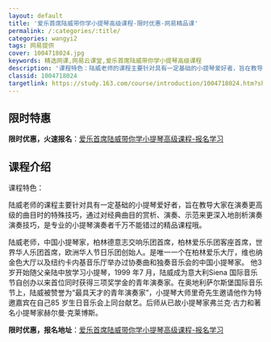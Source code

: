 ```yaml
---
layout: default
title: '爱乐首席陆威带你学小提琴高级课程-限时优惠-网易精品课'
permalink: /:categories/:title/
categories: wangyi2
tags: 网易提供
cover: 1004718024.jpg
keywords: 精选网课,网易云课堂,爱乐首席陆威带你学小提琴高级课程
description: '课程特色：陆威老师的课程主要针对具有一定基础的小提琴爱好者，旨在教导大家在演奏更高级的曲目时的特殊技巧，通过对经典曲目的'
classid: 1004718024
targetlink: https://study.163.com/course/introduction/1004718024.htm?share=1&shareId=1025206652&utm_campaign=share&utm_medium=iphoneShare&utm_source=&utm_u=1025206652
---
```


## 限时特惠

**限时优惠，火速报名**：[爱乐首席陆威带你学小提琴高级课程-报名学习](https://study.163.com/course/introduction/1004718024.htm?share=1&shareId=1025206652&utm_campaign=share&utm_medium=iphoneShare&utm_source=&utm_u=1025206652)

## 课程介绍

课程特色：

陆威老师的课程主要针对具有一定基础的小提琴爱好者，旨在教导大家在演奏更高级的曲目时的特殊技巧，通过对经典曲目的赏析、演奏、示范来更深入地剖析演奏演奏技巧，是专业的小提琴演奏者千万不能错过的精品课程哦。

陆威老师，中国小提琴家，柏林德意志交响乐团首席，柏林爱乐乐团客座首席，世界华人乐团首席，欧洲华人节日乐团创始人。是唯一一个在柏林爱乐大厅，维也纳金色大厅以及纽约卡内基音乐厅举办过协奏曲和独奏音乐会的中国小提琴家。 他3岁开始随父亲陆中放学习小提琴，1999 年7 月，陆威成为意大利Siena 国际音乐节自创办以来首位同时获得三项奖学金的青年演奏家。在奥地利萨尔斯堡国际音乐节上，陆威被赞誉为“最具天才的青年演奏家”，小提琴大师里奇先生邀请他作为特邀嘉宾在自己85 岁生日音乐会上同台献艺。后师从已故小提琴家弗兰克·古力和著名小提琴家赫尔曼·克莱博斯。

**限时优惠，报名地址**：[爱乐首席陆威带你学小提琴高级课程-报名学习](https://study.163.com/course/introduction/1004718024.htm?share=1&shareId=1025206652&utm_campaign=share&utm_medium=iphoneShare&utm_source=&utm_u=1025206652)

